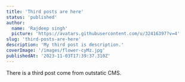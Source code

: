 ```yaml
---
title: 'Third posts are here'
status: 'published'
author:
  name: 'Rajdeep singh'
  picture: 'https://avatars.githubusercontent.com/u/32416397?v=4'
slug: 'third-posts-are-here'
description: 'My third post is description.'
coverImage: '/images/flower-cyMz.jpg'
publishedAt: '2023-11-03T17:39:37.310Z'
---
```


There is a third post come from outstatic CMS.


